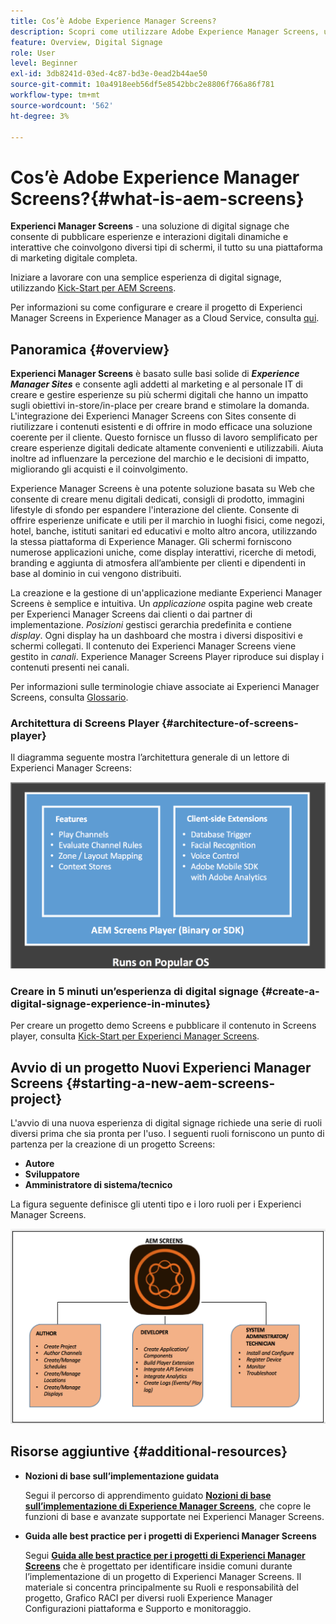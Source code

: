 ```yaml
---
title: Cos’è Adobe Experience Manager Screens?
description: Scopri come utilizzare Adobe Experience Manager Screens, una soluzione di digital signage, per pubblicare esperienze e interazioni digitali dinamiche e interattive che coinvolgono diversi tipi di schermi, il tutto su una piattaforma di marketing digitale completa.
feature: Overview, Digital Signage
role: User
level: Beginner
exl-id: 3db8241d-03ed-4c87-bd3e-0ead2b44ae50
source-git-commit: 10a4918eeb56df5e8542bbc2e8806f766a86f781
workflow-type: tm+mt
source-wordcount: '562'
ht-degree: 3%

---
```


# Cos’è Adobe Experience Manager Screens?{#what-is-aem-screens}

**Experienci Manager Screens** - una soluzione di digital signage che consente di pubblicare esperienze e interazioni digitali dinamiche e interattive che coinvolgono diversi tipi di schermi, il tutto su una piattaforma di marketing digitale completa.

Iniziare a lavorare con una semplice esperienza di digital signage, utilizzando [Kick-Start per AEM Screens](kickstart-for-aem-screens.md).

Per informazioni su come configurare e creare il progetto di Experienci Manager Screens in Experience Manager as a Cloud Service, consulta [qui](https://experienceleague.adobe.com/docs/experience-manager-cloud-service/content/screens-as-cloud-service/home.html).

## Panoramica {#overview}

**Experienci Manager Screens** è basato sulle basi solide di ***Experience Manager Sites*** e consente agli addetti al marketing e al personale IT di creare e gestire esperienze su più schermi digitali che hanno un impatto sugli obiettivi in-store/in-place per creare brand e stimolare la domanda. L&#39;integrazione dei Experienci Manager Screens con Sites consente di riutilizzare i contenuti esistenti e di offrire in modo efficace una soluzione coerente per il cliente. Questo fornisce un flusso di lavoro semplificato per creare esperienze digitali dedicate altamente convenienti e utilizzabili. Aiuta inoltre ad influenzare la percezione del marchio e le decisioni di impatto, migliorando gli acquisti e il coinvolgimento.

Experience Manager Screens è una potente soluzione basata su Web che consente di creare menu digitali dedicati, consigli di prodotto, immagini lifestyle di sfondo per espandere l&#39;interazione del cliente. Consente di offrire esperienze unificate e utili per il marchio in luoghi fisici, come negozi, hotel, banche, istituti sanitari ed educativi e molto altro ancora, utilizzando la stessa piattaforma di Experience Manager. Gli schermi forniscono numerose applicazioni uniche, come display interattivi, ricerche di metodi, branding e aggiunta di atmosfera all’ambiente per clienti e dipendenti in base al dominio in cui vengono distribuiti.

La creazione e la gestione di un&#39;applicazione mediante Experienci Manager Screens è semplice e intuitiva. Un *applicazione* ospita pagine web create per Experienci Manager Screens dai clienti o dai partner di implementazione. *Posizioni* gestisci gerarchia predefinita e contiene *display*. Ogni display ha un dashboard che mostra i diversi dispositivi e schermi collegati. Il contenuto dei Experienci Manager Screens viene gestito in *canali*. Experience Manager Screens Player riproduce sui display i contenuti presenti nei canali.

Per informazioni sulle terminologie chiave associate ai Experienci Manager Screens, consulta [Glossario](screens-glossary.md).

### Architettura di Screens Player {#architecture-of-screens-player}

Il diagramma seguente mostra l’architettura generale di un lettore di Experienci Manager Screens:

![chlimage_1-29](assets/chlimage_1-29.png)

### Creare in 5 minuti un’esperienza di digital signage {#create-a-digital-signage-experience-in-minutes}

Per creare un progetto demo Screens e pubblicare il contenuto in Screens player, consulta [Kick-Start per Experienci Manager Screens](kickstart-for-aem-screens.md).

## Avvio di un progetto Nuovi Experienci Manager Screens {#starting-a-new-aem-screens-project}

L&#39;avvio di una nuova esperienza di digital signage richiede una serie di ruoli diversi prima che sia pronta per l&#39;uso. I seguenti ruoli forniscono un punto di partenza per la creazione di un progetto Screens:

* **Autore**
* **Sviluppatore**
* **Amministratore di sistema/tecnico**

La figura seguente definisce gli utenti tipo e i loro ruoli per i Experienci Manager Screens.

![chlimage_1-30](assets/chlimage_1-30.png)


## Risorse aggiuntive {#additional-resources}

* **Nozioni di base sull’implementazione guidata**

   Segui il percorso di apprendimento guidato **[Nozioni di base sull’implementazione di Experience Manager Screens](https://experienceleague.adobe.com/?launch=AEM-7a)**, che copre le funzioni di base e avanzate supportate nei Experienci Manager Screens.

* **Guida alle best practice per i progetti di Experienci Manager Screens**

   Segui **[Guida alle best practice per i progetti di Experienci Manager Screens](/help/using/about-guide.md)** che è progettato per identificare insidie comuni durante l’implementazione di un progetto di Experienci Manager Screens. Il materiale si concentra principalmente su Ruoli e responsabilità del progetto, Grafico RACI per diversi ruoli Experience Manager Configurazioni piattaforma e Supporto e monitoraggio.

<!-- DEAD LINK * **New Adobe Customer Support Experience**

   Follow **[Customer One for Enterprise Help](https://docs.adobe.com/content/help/en/customer-one/using/home.htmlhome.html#)** to learn more about Admin Console Support tickets. -->
